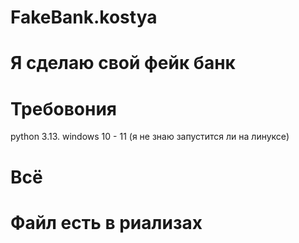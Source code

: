 # FakeBank.kostya
# Я сделаю свой фейк банк
#                   Требовония
python 3.13.
windows 10 - 11 (я не знаю запустится ли на линуксе)
# Всё
# Файл есть в риализах
